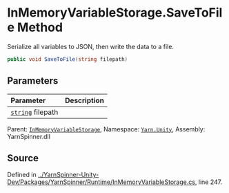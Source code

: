 # InMemoryVariableStorage.SaveToFile Method

Serialize all variables to JSON, then write the data to a file.


```csharp
public void SaveToFile(string filepath)
```

## Parameters
|Parameter|Description|
|:---|:---|
|[`string`](https://docs.microsoft.com/dotnet/api/System.String) filepath||


<div class="class-metadata">

Parent: [`InMemoryVariableStorage`](/api/csharp/yarn.unity/inmemoryvariablestorage.md), Namespace: [`Yarn.Unity`](/api/csharp/yarn.unity/README.md), Assembly: YarnSpinner.dll
</div>

## Source
Defined in [../YarnSpinner-Unity-Dev/Packages/YarnSpinner/Runtime/InMemoryVariableStorage.cs](https://github.com/YarnSpinnerTool/YarnSpinner-Unity//blob/develop/Runtime/InMemoryVariableStorage.cs#L247), line 247.
